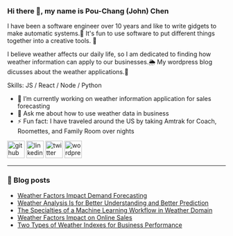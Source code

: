### Hi there 👋, my name is Pou-Chang (John) Chen

I have been a software engineer over 10 years and like to write gidgets to make automatic systems.🧱  It's fun to use software to put different things together into a creative tools. 🤹

I believe weather affects our daily life, so I am dedicated to finding how weather information can apply to our businesses.🌦️  My wordpress blog dicusses about the weather applications.📝

Skills: JS / React / Node / Python

- 🔭 I’m currently working on weather information application for sales forecasting 
- 💬 Ask me about how to use weather data in business 
- ⚡ Fun fact: I have traveled around the US by taking Amtrak for Coach, Roomettes, and Family Room over nights 

[<img src='https://cdn.jsdelivr.net/npm/simple-icons@3.0.1/icons/github.svg' alt='github' height='40'>](https://github.com/wishingwork)  [<img src='https://cdn.jsdelivr.net/npm/simple-icons@3.0.1/icons/linkedin.svg' alt='linkedin' height='40'>](https://www.linkedin.com/in/pou-chang-john-chen-98b9a626/)  [<img src='https://cdn.jsdelivr.net/npm/simple-icons@3.0.1/icons/twitter.svg' alt='twitter' height='40'>](https://twitter.com/wishingwork)  [<img src='https://cdn.jsdelivr.net/npm/simple-icons@3.0.1/icons/wordpress.svg' alt='wordpress' height='40'>](https://wishingwork.wordpress.com/)  

---
### 📝 Blog posts
<!-- BLOG-POST-LIST:START -->
- [Weather Factors Impact Demand Forecasting](https://wishingwork.wordpress.com/2023/09/04/weather-factors-impact-demand-forecasting/)
- [Weather Analysis Is for Better Understanding and Better Prediction](https://wishingwork.wordpress.com/2023/08/30/weather-analysis-is-for-better-understanding-and-better-prediction/)
- [The Specialties of a Machine Learning Workflow in Weather Domain](https://wishingwork.wordpress.com/2023/07/27/the-specialties-of-a-machine-learning-workflow-in-weather-domain/)
- [Weather Factors Impact on Online Sales](https://wishingwork.wordpress.com/2023/07/01/weather-factors-impact-on-online-sales/)
- [Two Types of Weather Indexes for Business Performance](https://wishingwork.wordpress.com/2023/06/25/two-types-of-weather-indexes-for-business-performance/)
<!-- BLOG-POST-LIST:END -->


<!--
**wishingwork/wishingwork** is a ✨ _special_ ✨ repository because its `README.md` (this file) appears on your GitHub profile.

Here are some ideas to get you started:

- 🔭 I’m currently working on ...
- 🌱 I’m currently learning ...
- 👯 I’m looking to collaborate on ...
- 🤔 I’m looking for help with ...
- 💬 Ask me about ...
- 📫 How to reach me: ...
- 😄 Pronouns: ...
- ⚡ Fun fact: ...
-->
